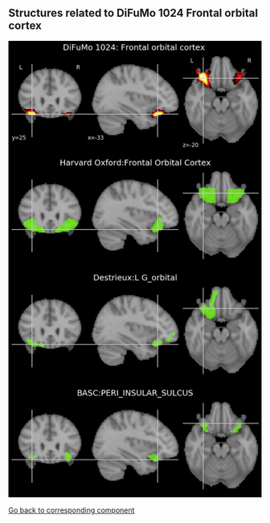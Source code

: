 


## Structures related to DiFuMo 1024 Frontal orbital cortex 

![335](335.jpg "Structures related to DiFuMo 1024 Frontal orbital cortex ")

[Go back to corresponding component](https://parietal-inria.github.io/DiFuMo/1024/html/335.html)